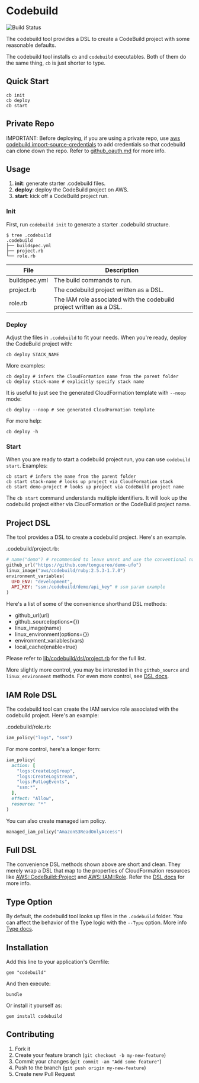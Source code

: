 # Codebuild

![Build Status](https://codebuild.us-west-2.amazonaws.com/badges?uuid=eyJlbmNyeXB0ZWREYXRhIjoidHFFaithL1pLZWFEUzBXbk5LY05Mc0FrZW56NDVJWTArbUlOdzBUalVPWWZ5a1ZYUEFtTkhlbFBjeURRZEd1Q292WTI1RUJwWkcvdEgxUXhSYnBqVU9VPSIsIml2UGFyYW1ldGVyU3BlYyI6IjJ0dnpqMC9XMzQ4VExCMGgiLCJtYXRlcmlhbFNldFNlcmlhbCI6MX0%3D&branch=master)

The codebuild tool provides a DSL to create a CodeBuild project with some reasonable defaults.

The codebuild tool installs `cb` and `codebuild` executables. Both of them do the same thing, `cb` is just shorter to type.

## Quick Start

    cb init
    cb deploy
    cb start

## Private Repo

IMPORTANT: Before deploying, if you are using a private repo, use [aws codebuild import-source-credentials](https://docs.aws.amazon.com/cli/latest/reference/codebuild/import-source-credentials.html) to add credentials so that codebuild can clone down the repo.  Refer to [github_oauth.md](readme/github_oauth.md) for more info.

## Usage

1. **init**: generate starter .codebuild files.
2. **deploy**: deploy the CodeBuild project on AWS.
3. **start**: kick off a CodeBuild project run.

### Init

First, run `codebuild init` to generate a starter .codebuild structure.

    $ tree .codebuild
    .codebuild
    ├── buildspec.yml
    ├── project.rb
    └── role.rb

File | Description
--- | ---
buildspec.yml | The build commands to run.
project.rb | The codebuild project written as a DSL.
role.rb | The IAM role associated with the codebuild project written as a DSL.

### Deploy

Adjust the files in `.codebuild` to fit your needs. When you're ready, deploy the CodeBuild project with:

    cb deploy STACK_NAME

More examples:

    cb deploy # infers the CloudFormation name from the parent folder
    cb deploy stack-name # explicitly specify stack name

It is useful to just see the generated CloudFormation template with `--noop` mode:

    cb deploy --noop # see generated CloudFormation template

For more help:

    cb deploy -h

### Start

When you are ready to start a codebuild project run, you can use `codebuild start`. Examples:

    cb start # infers the name from the parent folder
    cb start stack-name # looks up project via CloudFormation stack
    cb start demo-project # looks up project via CodeBuild project name

The `cb start` command understands multiple identifiers. It will look up the codebuild project either via CloudFormation or the CodeBuild project name.

## Project DSL

The tool provides a DSL to create a codebuild project.  Here's an example.

.codebuild/project.rb:

```ruby
# name("demo") # recommended to leave unset and use the conventional name that cb tool sets
github_url("https://github.com/tongueroo/demo-ufo")
linux_image("aws/codebuild/ruby:2.5.3-1.7.0")
environment_variables(
  UFO_ENV: "development",
  API_KEY: "ssm:/codebuild/demo/api_key" # ssm param example
)
```

Here's a list of some of the convenience shorthand DSL methods:

* github_url(url)
* github_source(options={})
* linux_image(name)
* linux_environment(options={})
* environment_variables(vars)
* local_cache(enable=true)

Please refer to [lib/codebuild/dsl/project.rb](lib/codebuild/dsl/project.rb) for the full list.

More slightly more control, you may be interested in the `github_source` and `linux_environment` methods.  For even more control, see [DSL docs](docs/dsl).

## IAM Role DSL

The codebuild tool can create the IAM service role associated with the codebuild project. Here's an example:

.codebuild/role.rb:

```ruby
iam_policy("logs", "ssm")
```

For more control, here's a longer form:

```ruby
iam_policy(
  action: [
    "logs:CreateLogGroup",
    "logs:CreateLogStream",
    "logs:PutLogEvents",
    "ssm:*",
  ],
  effect: "Allow",
  resource: "*"
)
```

You can also create managed iam policy.

```ruby
managed_iam_policy("AmazonS3ReadOnlyAccess")
```

## Full DSL

The convenience DSL methods shown above are short and clean.  They merely wrap a DSL that map to the properties of CloudFormation resources like [AWS::CodeBuild::Project](https://docs.aws.amazon.com/AWSCloudFormation/latest/UserGuide/aws-resource-codebuild-project.html) and [AWS::IAM::Role](https://docs.aws.amazon.com/AWSCloudFormation/latest/UserGuide/aws-resource-iam-role.html). Refer the [DSL docs](docs/dsl) for more info.

## Type Option

By default, the codebuild tool looks up files in the `.codebuild` folder.  You can affect the behavior of the Type logic with the `--Type` option.  More info [Type docs](readme/type.md).

## Installation

Add this line to your application's Gemfile:

    gem "codebuild"

And then execute:

    bundle

Or install it yourself as:

    gem install codebuild

## Contributing

1. Fork it
2. Create your feature branch (`git checkout -b my-new-feature`)
3. Commit your changes (`git commit -am "Add some feature"`)
4. Push to the branch (`git push origin my-new-feature`)
5. Create new Pull Request
